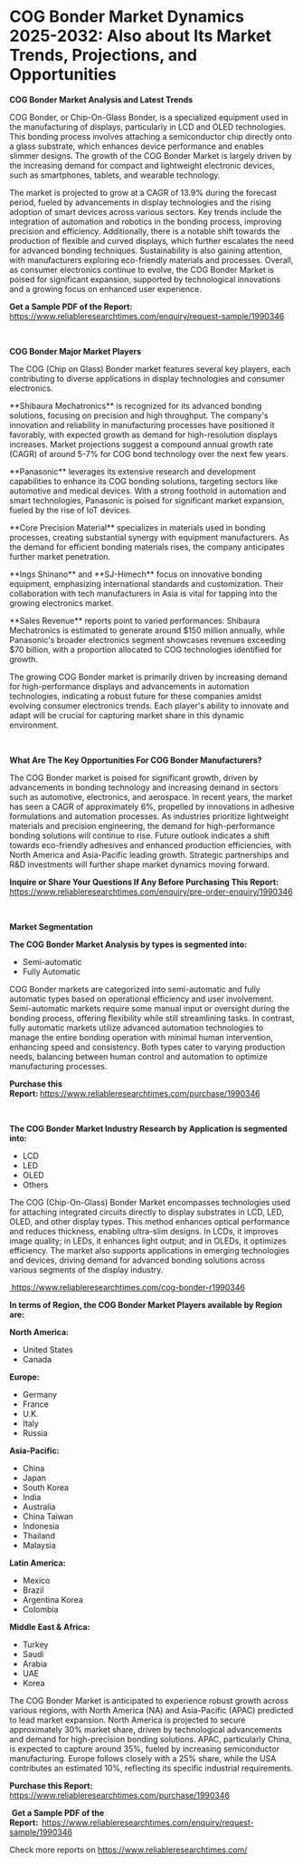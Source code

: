 <p><h1>COG Bonder Market Dynamics 2025-2032: Also about Its Market Trends, Projections, and Opportunities</h1></p><p><strong>COG Bonder Market Analysis and Latest Trends</strong></p>
<p><p>COG Bonder, or Chip-On-Glass Bonder, is a specialized equipment used in the manufacturing of displays, particularly in LCD and OLED technologies. This bonding process involves attaching a semiconductor chip directly onto a glass substrate, which enhances device performance and enables slimmer designs. The growth of the COG Bonder Market is largely driven by the increasing demand for compact and lightweight electronic devices, such as smartphones, tablets, and wearable technology.</p><p>The market is projected to grow at a CAGR of 13.9% during the forecast period, fueled by advancements in display technologies and the rising adoption of smart devices across various sectors. Key trends include the integration of automation and robotics in the bonding process, improving precision and efficiency. Additionally, there is a notable shift towards the production of flexible and curved displays, which further escalates the need for advanced bonding techniques. Sustainability is also gaining attention, with manufacturers exploring eco-friendly materials and processes. Overall, as consumer electronics continue to evolve, the COG Bonder Market is poised for significant expansion, supported by technological innovations and a growing focus on enhanced user experience.</p></p>
<p><strong>Get a Sample PDF of the Report:&nbsp;</strong> <a href="https://www.reliableresearchtimes.com/enquiry/request-sample/1990346?utm_campaign=2271&utm_medium=2&utm_source=Github&utm_content=ia&utm_term=20022025&utm_id=cog-bonder">https://www.reliableresearchtimes.com/enquiry/request-sample/1990346</a></p>
<p>&nbsp;</p>
<p><strong>COG Bonder Major Market Players</strong></p>
<p><p>The COG (Chip on Glass) Bonder market features several key players, each contributing to diverse applications in display technologies and consumer electronics. </p><p>**Shibaura Mechatronics** is recognized for its advanced bonding solutions, focusing on precision and high throughput. The company's innovation and reliability in manufacturing processes have positioned it favorably, with expected growth as demand for high-resolution displays increases. Market projections suggest a compound annual growth rate (CAGR) of around 5-7% for COG bond technology over the next few years.</p><p>**Panasonic** leverages its extensive research and development capabilities to enhance its COG bonding solutions, targeting sectors like automotive and medical devices. With a strong foothold in automation and smart technologies, Panasonic is poised for significant market expansion, fueled by the rise of IoT devices.</p><p>**Core Precision Material** specializes in materials used in bonding processes, creating substantial synergy with equipment manufacturers. As the demand for efficient bonding materials rises, the company anticipates further market penetration.</p><p>**Ings Shinano** and **SJ-Himech** focus on innovative bonding equipment, emphasizing international standards and customization. Their collaboration with tech manufacturers in Asia is vital for tapping into the growing electronics market. </p><p>**Sales Revenue** reports point to varied performances: Shibaura Mechatronics is estimated to generate around $150 million annually, while Panasonic's broader electronics segment showcases revenues exceeding $70 billion, with a proportion allocated to COG technologies identified for growth.</p><p>The growing COG Bonder market is primarily driven by increasing demand for high-performance displays and advancements in automation technologies, indicating a robust future for these companies amidst evolving consumer electronics trends. Each player's ability to innovate and adapt will be crucial for capturing market share in this dynamic environment.</p></p>
<p>&nbsp;</p>
<p><strong>What Are The Key Opportunities For COG Bonder Manufacturers?</strong></p>
<p><p>The COG Bonder market is poised for significant growth, driven by advancements in bonding technology and increasing demand in sectors such as automotive, electronics, and aerospace. In recent years, the market has seen a CAGR of approximately 6%, propelled by innovations in adhesive formulations and automation processes. As industries prioritize lightweight materials and precision engineering, the demand for high-performance bonding solutions will continue to rise. Future outlook indicates a shift towards eco-friendly adhesives and enhanced production efficiencies, with North America and Asia-Pacific leading growth. Strategic partnerships and R&D investments will further shape market dynamics moving forward.</p></p>
<p><strong>Inquire or Share Your Questions If Any Before Purchasing This Report:</strong> <a href="https://www.reliableresearchtimes.com/enquiry/pre-order-enquiry/1990346?utm_campaign=2271&utm_medium=2&utm_source=Github&utm_content=ia&utm_term=20022025&utm_id=cog-bonder">https://www.reliableresearchtimes.com/enquiry/pre-order-enquiry/1990346</a></p>
<p>&nbsp;</p>
<p><strong>Market Segmentation</strong></p>
<p><strong>The COG Bonder Market Analysis by types is segmented into:</strong></p>
<p><ul><li>Semi-automatic</li><li>Fully Automatic</li></ul></p>
<p><p>COG Bonder markets are categorized into semi-automatic and fully automatic types based on operational efficiency and user involvement. Semi-automatic markets require some manual input or oversight during the bonding process, offering flexibility while still streamlining tasks. In contrast, fully automatic markets utilize advanced automation technologies to manage the entire bonding operation with minimal human intervention, enhancing speed and consistency. Both types cater to varying production needs, balancing between human control and automation to optimize manufacturing processes.</p></p>
<p><strong>Purchase this Report:&nbsp;</strong><a href="https://www.reliableresearchtimes.com/purchase/1990346?utm_campaign=2271&utm_medium=2&utm_source=Github&utm_content=ia&utm_term=20022025&utm_id=cog-bonder">https://www.reliableresearchtimes.com/purchase/1990346</a></p>
<p>&nbsp;</p>
<p><strong>The COG Bonder Market Industry Research by Application is segmented into:</strong></p>
<p><ul><li>LCD</li><li>LED</li><li>OLED</li><li>Others</li></ul></p>
<p><p>The COG (Chip-On-Glass) Bonder Market encompasses technologies used for attaching integrated circuits directly to display substrates in LCD, LED, OLED, and other display types. This method enhances optical performance and reduces thickness, enabling ultra-slim designs. In LCDs, it improves image quality; in LEDs, it enhances light output; and in OLEDs, it optimizes efficiency. The market also supports applications in emerging technologies and devices, driving demand for advanced bonding solutions across various segments of the display industry.</p></p>
<p><a href="https://www.reliableresearchtimes.com/cog-bonder-r1990346?utm_campaign=2271&utm_medium=2&utm_source=Github&utm_content=ia&utm_term=20022025&utm_id=cog-bonder">&nbsp;https://www.reliableresearchtimes.com/cog-bonder-r1990346</a></p>
<p><strong>In terms of Region, the COG Bonder Market Players available by Region are:</strong></p>
<p>
    <p> <strong> North America: </strong>
        <ul>
            <li>United States</li>
            <li>Canada</li>
        </ul>
        </p> 
    <p> <strong> Europe: </strong>
        <ul>
            <li>Germany</li>
            <li>France</li>
            <li>U.K.</li>
            <li>Italy</li>
            <li>Russia</li>
        </ul>
        </p> 
    <p> <strong> Asia-Pacific: </strong>
        <ul>
            <li>China</li>
            <li>Japan</li>
            <li>South Korea</li>
            <li>India</li>
            <li>Australia</li>
            <li>China Taiwan</li>
            <li>Indonesia</li>
            <li>Thailand</li>
            <li>Malaysia</li>
        </ul>
        </p> 
    <p> <strong> Latin America: </strong>
        <ul>
            <li>Mexico</li>
            <li>Brazil</li>
            <li>Argentina Korea</li>
            <li>Colombia</li>
        </ul>
        </p> 
    <p> <strong> Middle East & Africa: </strong>
        <ul>
            <li>Turkey</li>
            <li>Saudi</li>
            <li>Arabia</li>
            <li>UAE</li>
            <li>Korea</li>
        </ul>
    </p>
    </p>
<p><p>The COG Bonder Market is anticipated to experience robust growth across various regions, with North America (NA) and Asia-Pacific (APAC) predicted to lead market expansion. North America is projected to secure approximately 30% market share, driven by technological advancements and demand for high-precision bonding solutions. APAC, particularly China, is expected to capture around 35%, fueled by increasing semiconductor manufacturing. Europe follows closely with a 25% share, while the USA contributes an estimated 10%, reflecting its specific industrial requirements.</p></p>
<p><strong>Purchase this Report: </strong><a href="https://www.reliableresearchtimes.com/purchase/1990346?utm_campaign=2271&utm_medium=2&utm_source=Github&utm_content=ia&utm_term=20022025&utm_id=cog-bonder">https://www.reliableresearchtimes.com/purchase/1990346</a></p>
<p>&nbsp;<strong>Get a Sample PDF of the Report:&nbsp;&nbsp;</strong><a href="https://www.reliableresearchtimes.com/enquiry/request-sample/1990346?utm_campaign=2271&utm_medium=2&utm_source=Github&utm_content=ia&utm_term=20022025&utm_id=cog-bonder">https://www.reliableresearchtimes.com/enquiry/request-sample/1990346</a></p>
<p><strong></strong></p>
<p>Check more reports on <a href="https://www.reliableresearchtimes.com/?utm_campaign=2271&utm_medium=2&utm_source=Github&utm_content=ia&utm_term=20022025&utm_id=cog-bonder">https://www.reliableresearchtimes.com/</a></p>